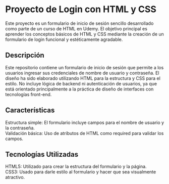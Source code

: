 # Proyecto de Login con HTML y CSS
Este proyecto es un formulario de inicio de sesión sencillo desarrollado como parte de un curso de HTML en Udemy. El objetivo principal es aprender los conceptos básicos de HTML y CSS mediante la creación de un formulario de login funcional y estéticamente agradable.
## Descripción 
Este repositorio contiene un formulario de inicio de sesión que permite a los usuarios ingresar sus credenciales de nombre de usuario y contraseña. El diseño ha sido elaborado utilizando HTML para la estructura y CSS para el estilo. No incluye lógica de backend ni autenticación de usuarios, ya que está orientado principalmente a la práctica de diseño de interfaces con tecnologías front-end.
## Características 
Estructura simple: El formulario incluye campos para el nombre de usuario y la contraseña.<br/>
Validación básica: Uso de atributos de HTML como required para validar los campos.
## Tecnologías Utilizadas 
HTML5: Utilizado para crear la estructura del formulario y la página.<br/>
CSS3: Usado para darle estilo al formulario y hacer que sea visualmente atractivo.
